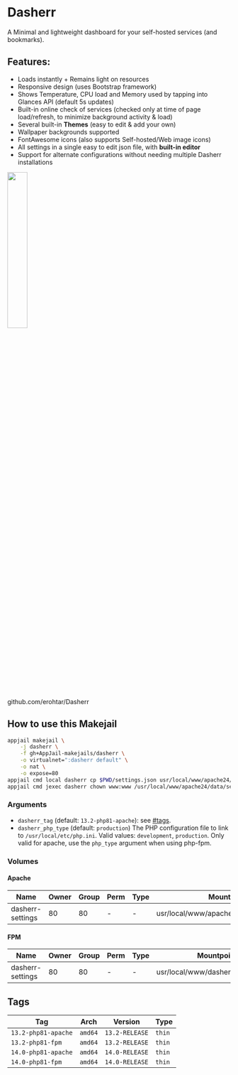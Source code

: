 # Dasherr

A Minimal and lightweight dashboard for your self-hosted services (and bookmarks).

## Features:

* Loads instantly + Remains light on resources
* Responsive design (uses Bootstrap framework)
* Shows Temperature, CPU load and Memory used by tapping into Glances API (default 5s updates)
* Built-in online check of services (checked only at time of page load/refresh, to minimize background activity & load)
* Several built-in **Themes** (easy to edit & add your own)
* Wallpaper backgrounds supported
* FontAwesome icons (also supports Self-hosted/Web image icons)
* All settings in a single easy to edit json file, with **built-in editor**
* Support for alternate configurations without needing multiple Dasherr installations

<img src="https://raw.githubusercontent.com/erohtar/Dasherr/main/www/res/favicon.svg" width="30%" height="auto">

github.com/erohtar/Dasherr

## How to use this Makejail

```sh
appjail makejail \
    -j dasherr \
    -f gh+AppJail-makejails/dasherr \
    -o virtualnet=":dasherr default" \
    -o nat \
    -o expose=80
appjail cmd local dasherr cp $PWD/settings.json usr/local/www/apache24/data/settings.json
appjail cmd jexec dasherr chown www:www /usr/local/www/apache24/data/settings.json
```

### Arguments

* `dasherr_tag` (default: `13.2-php81-apache`): see [#tags](#tags).
* `dasherr_php_type` (default: `production`) The PHP configuration file to link to `/usr/local/etc/php.ini`. Valid values: `development`, `production`. Only valid for apache, use the `php_type` argument when using php-fpm.

### Volumes

#### Apache

| Name             | Owner | Group | Perm | Type | Mountpoint                              |
| ---------------- | ----- | ----- | ---- | ---- | --------------------------------------- |
| dasherr-settings |  80   |   80  |  -   |  -   | usr/local/www/apache24/data/plugins.php |

#### FPM

| Name             | Owner | Group | Perm | Type | Mountpoint                          |
| ---------------- | ----- | ----- | ---- | ---- | ----------------------------------- |
| dasherr-settings |  80   |   80  |  -   |  -   | usr/local/www/dasherr/settings.json |

## Tags

| Tag                 | Arch    | Version        | Type   |
| ------------------- | ------- | -------------- | ------ |
| `13.2-php81-apache` | `amd64` | `13.2-RELEASE` | `thin` |
| `13.2-php81-fpm`    | `amd64` | `13.2-RELEASE` | `thin` |
| `14.0-php81-apache` | `amd64` | `14.0-RELEASE` | `thin` |
| `14.0-php81-fpm`    | `amd64` | `14.0-RELEASE` | `thin` |
